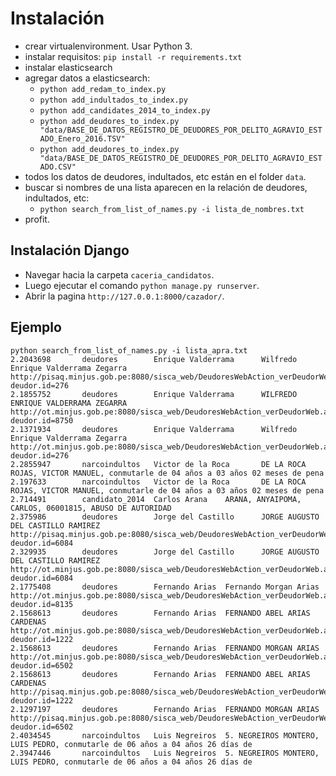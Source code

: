 # Instalación
* crear virtualenvironment. Usar Python 3.
* instalar requisitos: `pip install -r requirements.txt`
* instalar elasticsearch
* agregar datos a elasticsearch:
    * `python add_redam_to_index.py`
    * `python add_indultados_to_index.py`
    * `python add_candidates_2014_to_index.py`
    * `python add_deudores_to_index.py "data/BASE_DE_DATOS_REGISTRO_DE_DEUDORES_POR_DELITO_AGRAVIO_ESTADO_Enero_2016.TSV"`
    * `python add_deudores_to_index.py "data/BASE_DE_DATOS_REGISTRO_DE_DEUDORES_POR_DELITO_AGRAVIO_ESTADO.CSV"`
* todos los datos de deudores, indultados, etc están en el folder `data`.
* buscar si nombres de una lista aparecen en la relación de deudores,
  indultados, etc:
    * `python search_from_list_of_names.py -i lista_de_nombres.txt`
* profit.

## Instalación Django
* Navegar hacia la carpeta `caceria_candidatos`.
* Luego ejecutar el comando `python manage.py runserver`.
* Abrir la pagina `http://127.0.0.1:8000/cazador/`.

## Ejemplo

```
python search_from_list_of_names.py -i lista_apra.txt 
2.2043698       deudores        Enrique Valderrama      Wilfredo Enrique Valderrama Zegarra http://pisaq.minjus.gob.pe:8080/sisca_web/DeudoresWebAction_verDeudorWeb.action?deudor.id=276
2.1855752       deudores        Enrique Valderrama      WILFREDO ENRIQUE VALDERRAMA ZEGARRA http://ot.minjus.gob.pe:8080/sisca_web/DeudoresWebAction_verDeudorWeb.action?deudor.id=8750
2.1371934       deudores        Enrique Valderrama      Wilfredo Enrique Valderrama Zegarra http://ot.minjus.gob.pe:8080/sisca_web/DeudoresWebAction_verDeudorWeb.action?deudor.id=276
2.2855947       narcoindultos   Victor de la Roca       DE LA ROCA ROJAS, VICTOR MANUEL, conmutarle de 04 años a 03 años 02 meses de pena
2.197633        narcoindultos   Victor de la Roca       DE LA ROCA ROJAS, VICTOR MANUEL, conmutarle de 04 años a 03 años 02 meses de pena
2.714491        candidato_2014  Carlos Arana    ARANA, ANYAIPOMA, CARLOS, 06001815, ABUSO DE AUTORIDAD
2.375986        deudores        Jorge del Castillo      JORGE AUGUSTO DEL CASTILLO RAMIREZ http://pisaq.minjus.gob.pe:8080/sisca_web/DeudoresWebAction_verDeudorWeb.action?deudor.id=6084
2.329935        deudores        Jorge del Castillo      JORGE AUGUSTO DEL CASTILLO RAMIREZ http://ot.minjus.gob.pe:8080/sisca_web/DeudoresWebAction_verDeudorWeb.action?deudor.id=6084
2.1775408       deudores        Fernando Arias  Fernando Morgan Arias http://ot.minjus.gob.pe:8080/sisca_web/DeudoresWebAction_verDeudorWeb.action?deudor.id=8135
2.1568613       deudores        Fernando Arias  FERNANDO ABEL ARIAS CARDENAS http://ot.minjus.gob.pe:8080/sisca_web/DeudoresWebAction_verDeudorWeb.action?deudor.id=1222
2.1568613       deudores        Fernando Arias  FERNANDO MORGAN ARIAS http://ot.minjus.gob.pe:8080/sisca_web/DeudoresWebAction_verDeudorWeb.action?deudor.id=6502
2.1568613       deudores        Fernando Arias  FERNANDO ABEL ARIAS CARDENAS http://pisaq.minjus.gob.pe:8080/sisca_web/DeudoresWebAction_verDeudorWeb.action?deudor.id=1222
2.1297197       deudores        Fernando Arias  FERNANDO MORGAN ARIAS http://pisaq.minjus.gob.pe:8080/sisca_web/DeudoresWebAction_verDeudorWeb.action?deudor.id=6502
2.4034545       narcoindultos   Luis Negreiros  5. NEGREIROS MONTERO, LUIS PEDRO, conmutarle de 06 años a 04 años 26 días de
2.3947446       narcoindultos   Luis Negreiros  5. NEGREIROS MONTERO, LUIS PEDRO, conmutarle de 06 años a 04 años 26 días de
```
